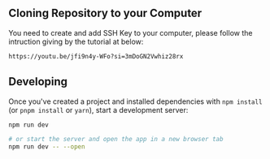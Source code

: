 ## Cloning Repository to your Computer
You need to create and add SSH Key to your computer, please follow the intruction giving by the tutorial at below:
```bash
https://youtu.be/jfi9n4y-WFo?si=3mDoGN2Vwhiz28rx
```


## Developing

Once you've created a project and installed dependencies with `npm install` (or `pnpm install` or `yarn`), start a development server:

```bash
npm run dev

# or start the server and open the app in a new browser tab
npm run dev -- --open
```


